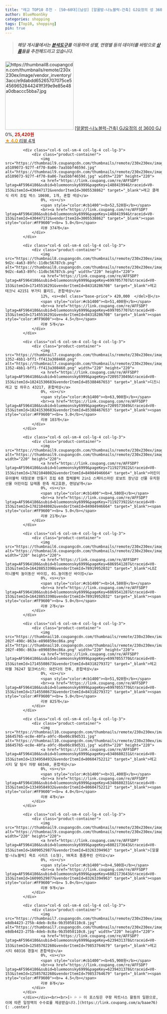 ```yaml
---
title: "레고 TOP10 추천 - [50~60대][남성] [알꿀밤-나노블럭-건축] GJ요정의 성 3600 GJ"
author: BlueMoonSky
categories: shopping
tags: [Top10, shopping]
pin: true
---
```


> ##### 해당 게시물에서는 [**분석도구**](https://itemscout.io/)를 이용하여 **성별**, **연령별** 등의 데이터를 바탕으로 [**상품**](https://link.coupang.com/a/baae76)들을 추천해드리고 있습니다.
<div class="container"><div class="row">
            <div class="col-6 col-sm-4 col-lg-4 col-lg-3">
                <div class="product-container">
                    <img src="https://thumbnail8.coupangcdn.com/thumbnails/remote/230x230ex/image/vendor_inventory/3acc/e9dabdd65265707075ce54569652844241ff3f9e9e85e48a0dbaccc5bba7.jpg" alt="https://thumbnail8.coupangcdn.com/thumbnails/remote/230x230ex/image/vendor_inventory/3acc/e9dabdd65265707075ce54569652844241ff3f9e9e85e48a0dbaccc5bba7.jpg" width="220" height="220">
                    <a href="https://link.coupang.com/re/AFFSDP?lptag=AF5964186&subid=bluemoonsky6999&pageKey=6202265098&traceid=V0-153&itemId=12313552435&vendorItemId=79583692241" target="_blank">[알꿀밤-나노블럭-건축] GJ요정의 성 3600 GJ</a>
                    0%, <s></s> 
                    <span style="color:#cb1400"><b>25,420원</b></span>
                    <br><a href="https://link.coupang.com/re/AFFSDP?lptag=AF5964186&subid=bluemoonsky6999&pageKey=6202265098&traceid=V0-153&itemId=12313552435&vendorItemId=79583692241" target="_blank"><span style="color:#FF9600"><b>★ 4.0</b></span>
                    리뷰 4개</a>
                </div>
            </div>
            
            <div class="col-6 col-sm-4 col-lg-4 col-lg-3">
                <div class="product-container">
                    <img src="https://thumbnail9.coupangcdn.com/thumbnails/remote/230x230ex/image/retail/images/8576285764019271-a5109073-927f-4f70-8a06-7aa5bbf4659d.jpg" alt="https://thumbnail9.coupangcdn.com/thumbnails/remote/230x230ex/image/retail/images/8576285764019271-a5109073-927f-4f70-8a06-7aa5bbf4659d.jpg" width="220" height="220">
                    <a href="https://link.coupang.com/re/AFFSDP?lptag=AF5964186&subid=bluemoonsky6999&pageKey=148841994&traceid=V0-153&itemId=430447172&vendorItemId=3005538862" target="_blank">레고 클래식 라지 조립 박스 10698, 1개, 혼합 색상</a>
                    0%, <s></s> 
                    <span style="color:#cb1400"><b>52,520원</b></span>
                    <br><a href="https://link.coupang.com/re/AFFSDP?lptag=AF5964186&subid=bluemoonsky6999&pageKey=148841994&traceid=V0-153&itemId=430447172&vendorItemId=3005538862" target="_blank"><span style="color:#FF9600"><b>★ 5.0</b></span>
                    리뷰 374개</a>
                </div>
            </div>
            
            <div class="col-6 col-sm-4 col-lg-4 col-lg-3">
                <div class="product-container">
                    <img src="https://thumbnail8.coupangcdn.com/thumbnails/remote/230x230ex/image/retail/images/2022/12/15/13/8/6fbb2c6d-9d2c-4a63-89fc-11dbc56787cb.png" alt="https://thumbnail8.coupangcdn.com/thumbnails/remote/230x230ex/image/retail/images/2022/12/15/13/8/6fbb2c6d-9d2c-4a63-89fc-11dbc56787cb.png" width="220" height="220">
                    <a href="https://link.coupang.com/re/AFFSDP?lptag=AF5964186&subid=bluemoonsky6999&pageKey=6997057707&traceid=V0-153&itemId=17145516291&vendorItemId=84318286708" target="_blank">레고 테크닉 42151 부가티 볼리드, 혼합색상</a>
                    12%, <s><del class="base-price"> 420,000  </del>원</s> 
                    <span style="color:#cb1400"><b>51,400원</b></span>
                    <br><a href="https://link.coupang.com/re/AFFSDP?lptag=AF5964186&subid=bluemoonsky6999&pageKey=6997057707&traceid=V0-153&itemId=17145516291&vendorItemId=84318286708" target="_blank"><span style="color:#FF9600"><b>★ 4.5</b></span>
                    리뷰 5개</a>
                </div>
            </div>
            
            <div class="col-6 col-sm-4 col-lg-4 col-lg-3">
                <div class="product-container">
                    <img src="https://thumbnail7.coupangcdn.com/thumbnails/remote/230x230ex/image/retail/images/2023/03/16/11/0/a6a700b7-1352-4bb1-bff1-ff413a308460.png" alt="https://thumbnail7.coupangcdn.com/thumbnails/remote/230x230ex/image/retail/images/2023/03/16/11/0/a6a700b7-1352-4bb1-bff1-ff413a308460.png" width="220" height="220">
                    <a href="https://link.coupang.com/re/AFFSDP?lptag=AF5964186&subid=bluemoonsky6999&pageKey=7209573049&traceid=V0-153&itemId=18241530683&vendorItemId=85388467653" target="_blank">디즈니 레고 업 하우스 43217, 혼합색상</a>
                    0%, <s></s> 
                    <span style="color:#cb1400"><b>63,900원</b></span>
                    <br><a href="https://link.coupang.com/re/AFFSDP?lptag=AF5964186&subid=bluemoonsky6999&pageKey=7209573049&traceid=V0-153&itemId=18241530683&vendorItemId=85388467653" target="_blank"><span style="color:#FF9600"><b>★ 5.0</b></span>
                    리뷰 103개</a>
                </div>
            </div>
            
            <div class="col-6 col-sm-4 col-lg-4 col-lg-3">
                <div class="product-container">
                    <img src="https://thumbnail9.coupangcdn.com/thumbnails/remote/230x230ex/image/vendor_inventory/1f6d/2cad828be945e800870b49cf0c08955b0d4ff961f718dfb5d0468ef6c200.jpg" alt="https://thumbnail9.coupangcdn.com/thumbnails/remote/230x230ex/image/vendor_inventory/1f6d/2cad828be945e800870b49cf0c08955b0d4ff961f718dfb5d0468ef6c200.jpg" width="220" height="220">
                    <a href="https://link.coupang.com/re/AFFSDP?lptag=AF5964186&subid=bluemoonsky6999&pageKey=7119273922&traceid=V0-153&itemId=17821048082&vendorItemId=84984946664" target="_blank">어린이 유아블럭 대형로봇 만들기 조립 6종 합체블럭 2in1 스페이스마린 로보트 장난감 선물 유치원 선물 어린이집 답례품 판촉 레고호환, 랜덤낱개</a>
                    0%, <s></s> 
                    <span style="color:#cb1400"><b>4,580원</b></span>
                    <br><a href="https://link.coupang.com/re/AFFSDP?lptag=AF5964186&subid=bluemoonsky6999&pageKey=7119273922&traceid=V0-153&itemId=17821048082&vendorItemId=84984946664" target="_blank"><span style="color:#FF9600"><b>★ 5.0</b></span>
                    리뷰 21개</a>
                </div>
            </div>
            
            <div class="col-6 col-sm-4 col-lg-4 col-lg-3">
                <div class="product-container">
                    <img src="https://thumbnail6.coupangcdn.com/thumbnails/remote/230x230ex/image/vendor_inventory/00e2/86d2f36886608ec4d127bc92740f3424c82771254aa5f85dbdff0078fd74.jpg" alt="https://thumbnail6.coupangcdn.com/thumbnails/remote/230x230ex/image/vendor_inventory/00e2/86d2f36886608ec4d127bc92740f3424c82771254aa5f85dbdff0078fd74.jpg" width="220" height="220">
                    <a href="https://link.coupang.com/re/AFFSDP?lptag=AF5964186&subid=bluemoonsky6999&pageKey=6869541287&traceid=V0-153&itemId=16428853398&vendorItemId=78919952032" target="_blank">LOZ 미니블럭 놀이동산 바이킹, 01.놀이동산 바이킹</a>
                    0%, <s></s> 
                    <span style="color:#cb1400"><b>14,580원</b></span>
                    <br><a href="https://link.coupang.com/re/AFFSDP?lptag=AF5964186&subid=bluemoonsky6999&pageKey=6869541287&traceid=V0-153&itemId=16428853398&vendorItemId=78919952032" target="_blank"><span style="color:#FF9600"><b>★ 5.0</b></span>
                    리뷰 2개</a>
                </div>
            </div>
            
            <div class="col-6 col-sm-4 col-lg-4 col-lg-3">
                <div class="product-container">
                    <img src="https://thumbnail10.coupangcdn.com/thumbnails/remote/230x230ex/image/retail/images/2022/12/15/13/0/4768ca08-202f-498c-863a-e890859ec86a.png" alt="https://thumbnail10.coupangcdn.com/thumbnails/remote/230x230ex/image/retail/images/2022/12/15/13/0/4768ca08-202f-498c-863a-e890859ec86a.png" width="220" height="220">
                    <a href="https://link.coupang.com/re/AFFSDP?lptag=AF5964186&subid=bluemoonsky6999&pageKey=6997055770&traceid=V0-153&itemId=17145508673&vendorItemId=84318279372" target="_blank">레고 마블 76247 헐크버스터: 와칸다의 전투, 혼합색상</a>
                    0%, <s></s> 
                    <span style="color:#cb1400"><b>51,920원</b></span>
                    <br><a href="https://link.coupang.com/re/AFFSDP?lptag=AF5964186&subid=bluemoonsky6999&pageKey=6997055770&traceid=V0-153&itemId=17145508673&vendorItemId=84318279372" target="_blank"><span style="color:#FF9600"><b>★ 5.0</b></span>
                    리뷰 825개</a>
                </div>
            </div>
            
            <div class="col-6 col-sm-4 col-lg-4 col-lg-3">
                <div class="product-container">
                    <img src="https://thumbnail10.coupangcdn.com/thumbnails/remote/230x230ex/image/retail/images/4440880399204022-16645765-ec8e-40fa-a9fc-0be06c89d531.jpg" alt="https://thumbnail10.coupangcdn.com/thumbnails/remote/230x230ex/image/retail/images/4440880399204022-16645765-ec8e-40fa-a9fc-0be06c89d531.jpg" width="220" height="220">
                    <a href="https://link.coupang.com/re/AFFSDP?lptag=AF5964186&subid=bluemoonsky6999&pageKey=6348680231&traceid=V0-153&itemId=13349584932&vendorItemId=80604752212" target="_blank">레고 시티 달 탐사 차량 60348, 혼합색상</a>
                    0%, <s></s> 
                    <span style="color:#cb1400"><b>31,400원</b></span>
                    <br><a href="https://link.coupang.com/re/AFFSDP?lptag=AF5964186&subid=bluemoonsky6999&pageKey=6348680231&traceid=V0-153&itemId=13349584932&vendorItemId=80604752212" target="_blank"><span style="color:#FF9600"><b>★ 4.0</b></span>
                    리뷰 4개</a>
                </div>
            </div>
            
            <div class="col-6 col-sm-4 col-lg-4 col-lg-3">
                <div class="product-container">
                    <img src="https://thumbnail9.coupangcdn.com/thumbnails/remote/230x230ex/image/vendor_inventory/d06e/a993d0d2df163336f0e8bd378be1f9acf422bb2f0776b43bc09936f461fa.jpg" alt="https://thumbnail9.coupangcdn.com/thumbnails/remote/230x230ex/image/vendor_inventory/d06e/a993d0d2df163336f0e8bd378be1f9acf422bb2f0776b43bc09936f461fa.jpg" width="220" height="220">
                    <a href="https://link.coupang.com/re/AFFSDP?lptag=AF5964186&subid=bluemoonsky6999&pageKey=6802173643&traceid=V0-153&itemId=16090529877&vendorItemId=83263394963" target="_blank">[알꿀밤-나노블럭] 욕조 시리즈 (소형), YK욕조 폼폼푸린 산리오</a>
                    0%, <s></s> 
                    <span style="color:#cb1400"><b>4,500원</b></span>
                    <br><a href="https://link.coupang.com/re/AFFSDP?lptag=AF5964186&subid=bluemoonsky6999&pageKey=6802173643&traceid=V0-153&itemId=16090529877&vendorItemId=83263394963" target="_blank"><span style="color:#FF9600"><b>★ 5.0</b></span>
                    리뷰 9개</a>
                </div>
            </div>
            
            <div class="col-6 col-sm-4 col-lg-4 col-lg-3">
                <div class="product-container">
                    <img src="https://thumbnail7.coupangcdn.com/thumbnails/remote/230x230ex/image/retail/images/11498323313811511-e8db4423-275b-4deb-8c0a-9b35050110c8.jpg" alt="https://thumbnail7.coupangcdn.com/thumbnails/remote/230x230ex/image/retail/images/11498323313811511-e8db4423-275b-4deb-8c0a-9b35050110c8.jpg" width="220" height="220">
                    <a href="https://link.coupang.com/re/AFFSDP?lptag=AF5964186&subid=bluemoonsky6999&pageKey=6239431378&traceid=V0-153&itemId=12585782260&vendorItemId=79853764679" target="_blank">레고 시티 60316 경찰서 혼합색상</a>
                    0%, <s></s> 
                    <span style="color:#cb1400"><b>65,900원</b></span>
                    <br><a href="https://link.coupang.com/re/AFFSDP?lptag=AF5964186&subid=bluemoonsky6999&pageKey=6239431378&traceid=V0-153&itemId=12585782260&vendorItemId=79853764679" target="_blank"><span style="color:#FF9600"><b>★ 4.5</b></span>
                    리뷰 8개</a>
                </div>
            </div>
            </div></div><br><br>[💦 💦 💦 이 포스팅은 쿠팡 파트너스 활동의 일환으로, 이에 따른 일정액의 수수료를 제공받습니다.](https://link.coupang.com/a/baae76){: .center}